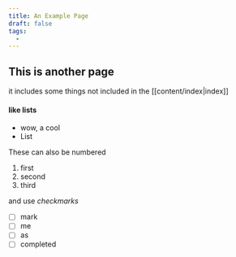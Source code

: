 ```yaml
---
title: An Example Page
draft: false
tags:
  -
---
```

## This is another page
it includes some things not included in the [[content/index|index]]

#### like lists
- wow, a cool
- List

These can also be numbered
1. first
2. second
3. third

and use *checkmarks*
- [ ] mark
- [ ] me 
- [ ] as 
- [ ] completed
